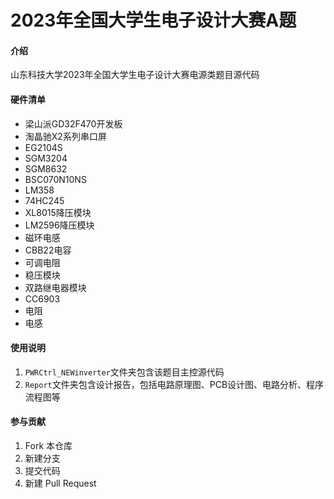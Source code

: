 # 2023年全国大学生电子设计大赛A题

#### 介绍
山东科技大学2023年全国大学生电子设计大赛电源类题目源代码

#### 硬件清单
- 梁山派GD32F470开发板 
- 淘晶驰X2系列串口屏 
- EG2104S 
- SGM3204 
- SGM8632 
- BSC070N10NS
- LM358
- 74HC245
- XL8015降压模块 
- LM2596降压模块
- 磁环电感
- CBB22电容
- 可调电阻 
- 稳压模块 
- 双路继电器模块 
- CC6903
- 电阻 
- 电感 

#### 使用说明

1.  `PWRCtrl_NEWinverter`文件夹包含该题目主控源代码
2.  `Report`文件夹包含设计报告，包括电路原理图、PCB设计图、电路分析、程序流程图等


#### 参与贡献

1.  Fork 本仓库
2.  新建分支
3.  提交代码
4.  新建 Pull Request
